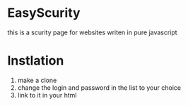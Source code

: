 # EasyScurity
this is a scurity page for websites writen in pure javascript

# Instlation
1. make a clone
2. change the login and password in the list to your choice
3. link to it in your html
  <script src="/EasyScurity/main/secure.js"></script>
